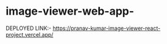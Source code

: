 # image-viewer-web-app-
DEPLOYED LINK:- https://pranav-kumar-image-viewer-react-project.vercel.app/
